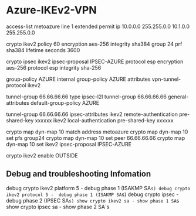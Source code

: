 # Azure-IKEv2-VPN

access-list metoazure line 1 extended permit ip 10.0.0.0 255.255.0.0 10.1.0.0 255.255.0.0

crypto ikev2 policy 60
 encryption aes-256
 integrity sha384
 group 24
 prf sha384
 lifetime seconds 3600
 
 crypto ipsec ikev2 ipsec-proposal IPSEC-AZURE
 protocol esp encryption aes-256
 protocol esp integrity sha-256
 
group-policy AZURE internal
group-policy AZURE attributes
 vpn-tunnel-protocol ikev2
 
tunnel-group 66.66.66.66 type ipsec-l2l
tunnel-group 66.66.66.66 general-attributes
 default-group-policy AZURE

tunnel-group 66.66.66.66 ipsec-attributes
  ikev2 remote-authentication pre-shared-key xxxxxx
  ikev2 local-authentication pre-shared-key xxxxxx

crypto map dyn-map 10 match address metoazure
crypto map dyn-map 10 set pfs group24
crypto map dyn-map 10 set peer 66.66.66.66
crypto map dyn-map 10 set ikev2 ipsec-proposal IPSEC-AZURE
 
crypto ikev2 enable OUTSIDE

## Debug and troubleshooting Infomation
debug crypto ikev2 platform 5 - debug phase 1 (ISAKMP SA`s)
debug crypto ikev2 protocol 5 -  debug phase 1 (ISAKMP SA`s)
debug crypto ipsec - debug phase 2 (IPSEC SA`s)
show crypto ikev2 sa - show phase 1 SA`s
show crypto ipsec sa - show phase 2 SA`s